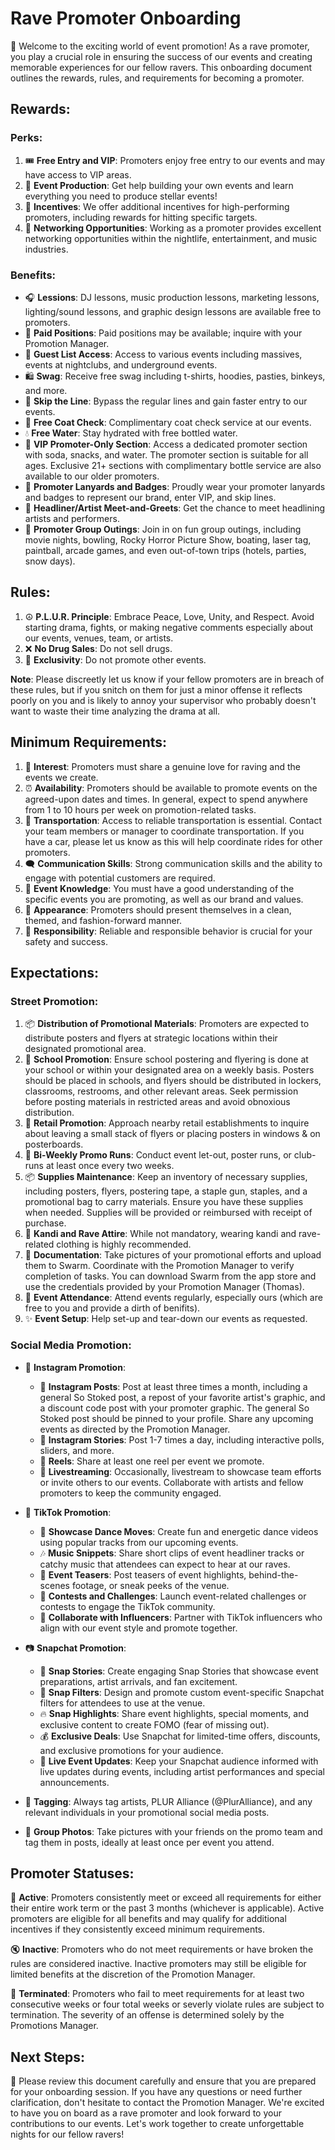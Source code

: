 # Rave Promoter Onboarding

🎉 Welcome to the exciting world of event promotion! As a rave promoter, you play a crucial role in ensuring the success of our events and creating memorable experiences for our fellow ravers. This onboarding document outlines the rewards, rules, and requirements for becoming a promoter.

## Rewards:

### Perks:
1. 🎟️ **Free Entry and VIP**: Promoters enjoy free entry to our events and may have access to VIP areas.
2. 🎊 **Event Production**: Get help building your own events and learn everything you need to produce stellar events!
3. 🎯 **Incentives**: We offer additional incentives for high-performing promoters, including rewards for hitting specific targets.
4. 🤝 **Networking Opportunities**: Working as a promoter provides excellent networking opportunities within the nightlife, entertainment, and music industries.

### Benefits:
- 🎧 **Lessions**: DJ lessons, music production lessons, marketing lessons, lighting/sound lessons, and graphic design lessons are available free to promoters. 
- 🎤 **Paid Positions**: Paid positions may be available; inquire with your Promotion Manager.
- 🥳 **Guest List Access**: Access to various events including massives, events at nightclubs, and underground events.
- 🛍️ **Swag**: Receive free swag including t-shirts, hoodies, pasties, binkeys, and more.
- 🚀 **Skip the Line**: Bypass the regular lines and gain faster entry to our events.
- 🧥 **Free Coat Check**: Complimentary coat check service at our events.
- 💧 **Free Water**: Stay hydrated with free bottled water.
- 🎫 **VIP Promoter-Only Section**: Access a dedicated promoter section with soda, snacks, and water. The promoter section is suitable for all ages. Exclusive 21+ sections with complimentary bottle service are also available to our older promoters.
- 📌 **Promoter Lanyards and Badges**: Proudly wear your promoter lanyards and badges to represent our brand, enter VIP, and skip lines.
- 🌟 **Headliner/Artist Meet-and-Greets**: Get the chance to meet headlining artists and performers.
- 🎉 **Promoter Group Outings**: Join in on fun group outings, including movie nights, bowling, Rocky Horror Picture Show, boating, laser tag, paintball, arcade games, and even out-of-town trips (hotels, parties, snow days).

## Rules:

1. ☮️ **P.L.U.R. Principle**: Embrace Peace, Love, Unity, and Respect. Avoid starting drama, fights, or making negative comments especially about our events, venues, team, or artists.
2. ❌ **No Drug Sales**: Do not sell drugs.
3. 🚫 **Exclusivity**: Do not promote other events.

**Note**: Please discreetly let us know if your fellow promoters are in breach of these rules, but if you snitch on them for just a minor offense it reflects poorly on you and is likely to annoy your supervisor who probably doesn't want to waste their time analyzing the drama at all.

## Minimum Requirements:
1. 💖 **Interest**: Promoters must share a genuine love for raving and the events we create.
2. ⏰ **Availability**: Promoters should be available to promote events on the agreed-upon dates and times. In general, expect to spend anywhere from 1 to 10 hours per week on promotion-related tasks.
3. 🚗 **Transportation**: Access to reliable transportation is essential. Contact your team members or manager to coordinate transportation. If you have a car, please let us know as this will help coordinate rides for other promoters.
4. 🗨️ **Communication Skills**: Strong communication skills and the ability to engage with potential customers are required.
5. 🎊 **Event Knowledge**: You must have a good understanding of the specific events you are promoting, as well as our brand and values.
6. 👗 **Appearance**: Promoters should present themselves in a clean, themed, and fashion-forward manner.
7. 🙌 **Responsibility**: Reliable and responsible behavior is crucial for your safety and success.

## Expectations:

### Street Promotion:
1. 📦 **Distribution of Promotional Materials**: Promoters are expected to distribute posters and flyers at strategic locations within their designated promotional area.
2. 🏫 **School Promotion**: Ensure school postering and flyering is done at your school or within your designated area on a weekly basis. Posters should be placed in schools, and flyers should be distributed in lockers, classrooms, restrooms, and other relevant areas. Seek permission before posting materials in restricted areas and avoid obnoxious distribution.
3. 🏪 **Retail Promotion**: Approach nearby retail establishments to inquire about leaving a small stack of flyers or placing posters in windows & on posterboards.
4. 🔄 **Bi-Weekly Promo Runs**: Conduct event let-out, poster runs, or club-runs at least once every two weeks.
5. 📦 **Supplies Maintenance**: Keep an inventory of necessary supplies, including posters, flyers, postering tape, a staple gun, staples, and a promotional bag to carry materials. Ensure you have these supplies when needed. Supplies will be provided or reimbursed with receipt of purchase.
6. 🕺 **Kandi and Rave Attire**: While not mandatory, wearing kandi and rave-related clothing is highly recommended.
7. 📸 **Documentation**: Take pictures of your promotional efforts and upload them to Swarm. Coordinate with the Promotion Manager to verify completion of tasks. You can download Swarm from the app store and use the credentials provided by your Promotion Manager (Thomas).
8. 🎃 **Event Attendance**: Attend events regularly, especially ours (which are free to you and provide a dirth of benifits).
9. ✨ **Event Setup**: Help set-up and tear-down our events as requested.

### Social Media Promotion:
- 🎵 **Instagram Promotion**:
  - 📸 **Instagram Posts**: Post at least three times a month, including a general So Stoked post, a repost of your favorite artist's graphic, and a discount code post with your promoter graphic. The general So Stoked post should be pinned to your profile. Share any upcoming events as directed by the Promotion Manager.
  - 📸 **Instagram Stories**: Post 1-7 times a day, including interactive polls, sliders, and more.
  - 🎥 **Reels**: Share at least one reel per event we promote.
  - 🎥 **Livestreaming**: Occasionally, livestream to showcase team efforts or invite others to our events. Collaborate with artists and fellow promoters to keep the community engaged.
- 🎵 **TikTok Promotion**:
  - 🕺 **Showcase Dance Moves**: Create fun and energetic dance videos using popular tracks from our upcoming events.
  - 🎶 **Music Snippets**: Share short clips of event headliner tracks or catchy music that attendees can expect to hear at our raves.
  - 🚀 **Event Teasers**: Post teasers of event highlights, behind-the-scenes footage, or sneak peeks of the venue.
  - 🎁 **Contests and Challenges**: Launch event-related challenges or contests to engage the TikTok community.
  - 🌟 **Collaborate with Influencers**: Partner with TikTok influencers who align with our event style and promote together.
- 📷 **Snapchat Promotion**:
  - 📸 **Snap Stories**: Create engaging Snap Stories that showcase event preparations, artist arrivals, and fan excitement.
  - 👻 **Snap Filters**: Design and promote custom event-specific Snapchat filters for attendees to use at the venue.
  - 🔥 **Snap Highlights**: Share event highlights, special moments, and exclusive content to create FOMO (fear of missing out).
  - 💰 **Exclusive Deals**: Use Snapchat for limited-time offers, discounts, and exclusive promotions for your audience.
  - 🎤 **Live Event Updates**: Keep your Snapchat audience informed with live updates during events, including artist performances and special announcements.
  
- 📸 **Tagging**: Always tag artists, PLUR Alliance (@PlurAlliance), and any relevant individuals in your promotional social media posts.
- 📸 **Group Photos**: Take pictures with your friends on the promo team and tag them in posts, ideally at least once per event you attend.

## Promoter Statuses:

👥 **Active**: Promoters consistently meet or exceed all requirements for either their entire work term or the past 3 months (whichever is applicable). Active promoters are eligible for all benefits and may qualify for additional incentives if they consistently exceed minimum requirements.

🔇 **Inactive**: Promoters who do not meet requirements or have broken the rules are considered inactive. Inactive promoters may still be eligible for limited benefits at the discretion of the Promotion Manager.

🚫 **Terminated**: Promoters who fail to meet requirements for at least two consecutive weeks or four total weeks or severly violate rules are subject to termination. The severity of an offense is determined solely by the Promotions Manager.

## Next Steps:

👣 Please review this document carefully and ensure that you are prepared for your onboarding session. If you have any questions or need further clarification, don't hesitate to contact the Promotion Manager. We're excited to have you on board as a rave promoter and look forward to your contributions to our events. Let's work together to create unforgettable nights for our fellow ravers!
